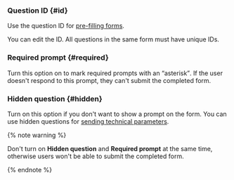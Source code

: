 ### Question ID {#id}

Use the question ID for [pre-filling forms](../../forms/pre-fill.md).

You can edit the ID. All questions in the same form must have unique IDs.

### Required prompt {#required}

Turn this option on to mark required prompts with an <q>asterisk</q>. If the user doesn't respond to this prompt, they can't submit the completed form.

### Hidden question {#hidden}

Turn on this option if you don't want to show a prompt on the form. You can use hidden questions for [sending technical parameters](../../forms/pre-fill.md#hidden-query).

{% note warning %}

Don't turn on **Hidden question** and **Required prompt** at the same time, otherwise users won't be able to submit the completed form.

{% endnote %}

